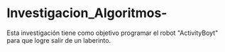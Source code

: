 # Investigacion_Algoritmos-
Esta investigación tiene como objetivo programar el robot "ActivityBoyt" para que logre salir de un laberinto. 


